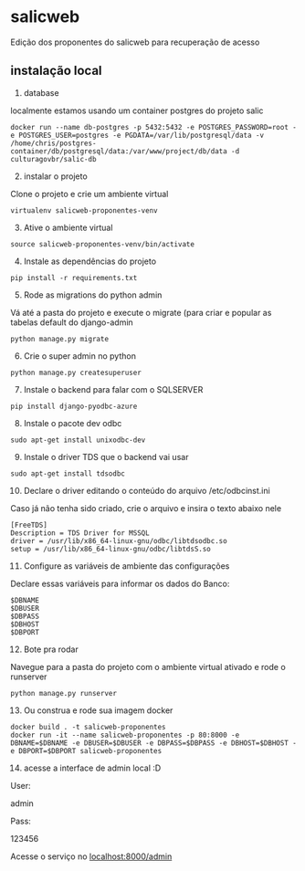 # salicweb
Edição dos proponentes do salicweb para recuperação de acesso

## instalação local

1. database

localmente estamos usando um container postgres do projeto salic
```
docker run --name db-postgres -p 5432:5432 -e POSTGRES_PASSWORD=root -e POSTGRES_USER=postgres -e PGDATA=/var/lib/postgresql/data -v /home/chris/postgres-container/db/postgresql/data:/var/www/project/db/data -d culturagovbr/salic-db
```

2. instalar o projeto

Clone o projeto e crie um ambiente virtual

```
virtualenv salicweb-proponentes-venv
```

3. Ative o ambiente virtual
```
source salicweb-proponentes-venv/bin/activate 
```

4. Instale as dependências do projeto
```
pip install -r requirements.txt
```

5. Rode as migrations do python admin

Vá até a pasta do projeto e execute o migrate (para criar e popular as tabelas default do django-admin
```
python manage.py migrate
```

6. Crie o super admin no python
```
python manage.py createsuperuser
```

7. Instale o backend para falar com o SQLSERVER
```
pip install django-pyodbc-azure
```

8. Instale o pacote dev odbc
```
sudo apt-get install unixodbc-dev
```

9. Instale o driver TDS que o backend vai usar
```
sudo apt-get install tdsodbc
```

10. Declare o driver editando o conteúdo do arquivo /etc/odbcinst.ini

Caso já não tenha sido criado, crie o arquivo e insira o texto abaixo nele
```
[FreeTDS]
Description = TDS Driver for MSSQL
driver = /usr/lib/x86_64-linux-gnu/odbc/libtdsodbc.so
setup = /usr/lib/x86_64-linux-gnu/odbc/libtdsS.so
```

11. Configure as variáveis de ambiente das configurações

Declare essas variáveis para informar os dados do Banco:
```
$DBNAME
$DBUSER
$DBPASS
$DBHOST
$DBPORT
```

12. Bote pra rodar

Navegue para a pasta do projeto com o ambiente virtual ativado e rode o runserver
```
python manage.py runserver
```

13. Ou construa e rode sua imagem docker
```
docker build . -t salicweb-proponentes
docker run -it --name salicweb-proponentes -p 80:8000 -e DBNAME=$DBNAME -e DBUSER=$DBUSER -e DBPASS=$DBPASS -e DBHOST=$DBHOST -e DBPORT=$DBPORT salicweb-proponentes
```

14. acesse a interface de admin local :D

User:

admin

Pass:

123456

Acesse o serviço no [localhost:8000/admin](http://localhost:8000/admin)

